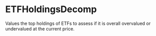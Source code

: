 # ETFHoldingsDecomp
Values the top holdings of ETFs to assess if it is overall overvalued or undervalued at the current price. 
